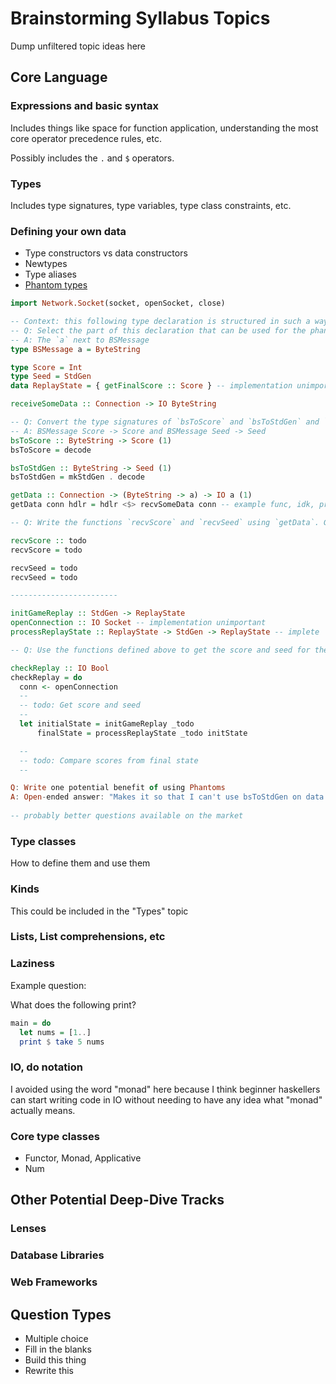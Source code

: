 # Brainstorming Syllabus Topics

Dump unfiltered topic ideas here

## Core Language

### Expressions and basic syntax

Includes things like space for function application, understanding the most core operator precedence rules, etc.

Possibly includes the `.` and `$` operators.

### Types

Includes type signatures, type variables, type class constraints, etc.

### Defining your own data

* Type constructors vs data constructors
* Newtypes
* Type aliases
* [Phantom types](https://wiki.haskell.org/index.php?title=Phantom_type)

```haskell
import Network.Socket(socket, openSocket, close)

-- Context: this following type declaration is structured in such a way that is can use a phantom type.
-- Q: Select the part of this declaration that can be used for the phantom type (1)
-- A: The `a` next to BSMessage
type BSMessage a = ByteString

type Score = Int
type Seed = StdGen
data ReplayState = { getFinalScore :: Score } -- implementation unimportant

receiveSomeData :: Connection -> IO ByteString

-- Q: Convert the type signatures of `bsToScore` and `bsToStdGen` and `getData` so that they use phantom types. (3)
-- A: BSMessage Score -> Score and BSMessage Seed -> Seed
bsToScore :: ByteString -> Score (1)
bsToScore = decode

bsToStdGen :: ByteString -> Seed (1)
bsToStdGen = mkStdGen . decode

getData :: Connection -> (ByteString -> a) -> IO a (1)
getData conn hdlr = hdlr <$> recvSomeData conn -- example func, idk, probably put in decent sized body.

-- Q: Write the functions `recvScore` and `recvSeed` using `getData`. Give appropriate type signatures to these functions. (5)

recvScore :: todo
recvScore = todo

recvSeed = todo
recvSeed = todo

------------------------

initGameReplay :: StdGen -> ReplayState
openConnection :: IO Socket -- implementation unimportant
processReplayState :: ReplayState -> StdGen -> ReplayState -- implete

-- Q: Use the functions defined above to get the score and seed for the `ReplayState`. Finally compare the scores of the final `ReplayState` with the one made by `processReplayState` (10)

checkReplay :: IO Bool
checkReplay = do
  conn <- openConnection
  --
  -- todo: Get score and seed
  --
  let initialState = initGameReplay _todo
      finalState = processReplayState _todo initState

  --
  -- todo: Compare scores from final state
  --

Q: Write one potential benefit of using Phantoms
A: Open-ended answer: "Makes it so that I can't use bsToStdGen on data received by recvScore because the phantom type tracks which data I am receiving at a certain time" or something to that line.
  
-- probably better questions available on the market
```


### Type classes

How to define them and use them

### Kinds

This could be included in the "Types" topic

### Lists, List comprehensions, etc

### Laziness

Example question:

What does the following print?

```haskell
main = do
  let nums = [1..]
  print $ take 5 nums
```

### IO, do notation

I avoided using the word "monad" here because I think beginner haskellers can
start writing code in IO without needing to have any idea what "monad" actually
means.

### Core type classes

* Functor, Monad, Applicative
* Num

## Other Potential Deep-Dive Tracks

### Lenses

### Database Libraries

### Web Frameworks

## Question Types
* Multiple choice
* Fill in the blanks
* Build this thing
* Rewrite this
